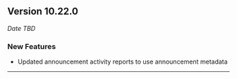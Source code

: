 
## Version 10.22.0
_Date TBD_

### New Features
* Updated announcement activity reports to use announcement metadata

---
